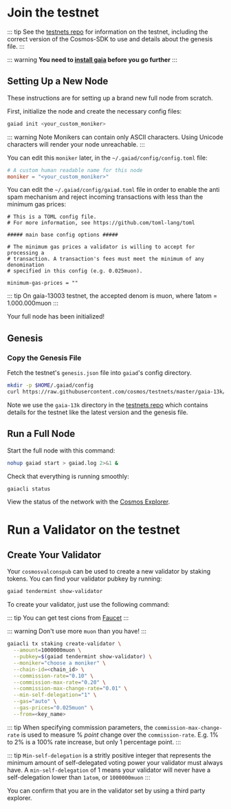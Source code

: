 # Join the testnet

::: tip 
See the [testnets repo](https://github.com/cosmos/testnets) for
information on the testnet, including the correct version
of the Cosmos-SDK to use and details about the genesis file.
:::

::: warning
**You need to [install gaia](./installation.md) before you go further**
:::

## Setting Up a New Node

These instructions are for setting up a brand new full node from scratch.

First, initialize the node and create the necessary config files:

```bash
gaiad init <your_custom_moniker>
```

::: warning Note
Monikers can contain only ASCII characters. Using Unicode characters will render your node unreachable.
:::

You can edit this `moniker` later, in the `~/.gaiad/config/config.toml` file:

```toml
# A custom human readable name for this node
moniker = "<your_custom_moniker>"
```

You can edit the `~/.gaiad/config/gaiad.toml` file in order to enable the anti spam mechanism and reject incoming transactions with less than the minimum gas prices:

```
# This is a TOML config file.
# For more information, see https://github.com/toml-lang/toml

##### main base config options #####

# The minimum gas prices a validator is willing to accept for processing a
# transaction. A transaction's fees must meet the minimum of any denomination
# specified in this config (e.g. 0.025muon).

minimum-gas-prices = ""
```
::: tip On gaia-13003 testnet, the accepted denom is muon, where 1atom = 1.000.000muon
:::

Your full node has been initialized! 

## Genesis

### Copy the Genesis File

Fetch the testnet's `genesis.json` file into `gaiad`'s config directory.

```bash
mkdir -p $HOME/.gaiad/config
curl https://raw.githubusercontent.com/cosmos/testnets/master/gaia-13k/genesis.json > $HOME/.gaiad/config/genesis.json
```

Note we use the `gaia-13k` directory in the [testnets repo](https://github.com/cosmos/testnets) which contains details for the testnet like the latest version and the genesis file. 



## Run a Full Node

Start the full node with this command:

```bash
nohup gaiad start > gaiad.log 2>&1 &
```

Check that everything is running smoothly:

```bash
gaiacli status
```

View the status of the network with the [Cosmos Explorer](https://cosmos.network/launch). 


# Run a Validator on the testnet

## Create Your Validator

Your `cosmosvalconspub` can be used to create a new validator by staking tokens. You can find your validator pubkey by running:

```bash
gaiad tendermint show-validator
```

To create your validator, just use the following command:

::: tip
You can get test cions from [Faucet](https://hubble.figment.network/cosmos/chains/gaia-13003/faucet)
:::


::: warning 
Don't use more `muon` than you have! 
:::

```bash
gaiacli tx staking create-validator \
  --amount=1000000muon \
  --pubkey=$(gaiad tendermint show-validator) \
  --moniker="choose a moniker" \
  --chain-id=<chain_id> \
  --commission-rate="0.10" \
  --commission-max-rate="0.20" \
  --commission-max-change-rate="0.01" \
  --min-self-delegation="1" \
  --gas="auto" \
  --gas-prices="0.025muon" \
  --from=<key_name>
```

::: tip
When specifying commission parameters, the `commission-max-change-rate` is used to measure % _point_ change over the `commission-rate`. E.g. 1% to 2% is a 100% rate increase, but only 1 percentage point.
:::

::: tip
`Min-self-delegation` is a stritly positive integer that represents the minimum amount of self-delegated voting power your validator must always have. A `min-self-delegation` of 1 means your validator will never have a self-delegation lower than `1atom`, or `1000000muon`
:::

You can confirm that you are in the validator set by using a third party explorer.